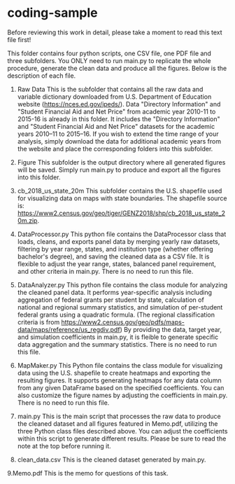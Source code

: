 # coding-sample

Before reviewing this work in detail, please take a moment to read this text file first!

This folder contains four python scripts, one CSV file, one PDF file and three subfolders.
You ONLY need to run main.py to replicate the whole procedure, generate the clean data and produce all the figures.
Below is the description of each file.

1. Raw Data
This is the subfolder that contains all the raw data and variable dictionary downloaded from U.S. Department of Education website (https://nces.ed.gov/ipeds/).
Data "Directory Information" and "Student Financial Aid and Net Price" from academic year 2010-11 to 2015-16 is already in this folder.
It includes the "Directory Information" and "Student Financial Aid and Net Price" datasets for the academic years 2010–11 to 2015–16.
If you wish to extend the time range of your analysis, simply download the data for additional academic years from the website 
and place the corresponding folders into this subfolder.

2. Figure
This subfolder is the output directory where all generated figures will be saved.
Simply run main.py to produce and export all the figures into this folder.

3. cb_2018_us_state_20m
This subfolder contains the U.S. shapefile used for visualizing data on maps with state boundaries.
The shapefile source is: https://www2.census.gov/geo/tiger/GENZ2018/shp/cb_2018_us_state_20m.zip.

4. DataProcessor.py
This python file contains the DataProcessor class that loads, cleans, and exports panel data 
by merging yearly raw datasets, filtering by year range, states, and institution type (whether offering bachelor's degree), and saving the cleaned data as a CSV file.
It is flexible to adjust the year range, states, balanced panel requirement, and other criteria in main.py.
There is no need to run this file.

5. DataAnalyzer.py
This python file contains the class module for analyzing the cleaned panel data. 
It performs year-specific analysis including aggregation of federal grants per student by state, calculation of national and regional summary statistics, 
and simulation of per-student federal grants using a quadratic formula. (The regional classification criteria is from https://www2.census.gov/geo/pdfs/maps-data/maps/reference/us_regdiv.pdf)
By providing the data, target year, and simulation coefficients in main.py, it is fleible to generate specific data aggregation and the summary statistics.
There is no need to run this file.

6. MapMaker.py
This Python file contains the class module for visualizing data using the U.S. shapefile to create heatmaps and exporting the resulting figures. 
It supports generating heatmaps for any data column from any given DataFrame based on the specified coefficients. 
You can also customize the figure names by adjusting the coefficients in main.py.
There is no need to run this file.

7. main.py
This is the main script that processes the raw data to produce the cleaned dataset and all figures featured in Memo.pdf, 
utilizing the three Python class files described above. 
You can adjust the coefficients within this script to generate different results. 
Please be sure to read the note at the top before running it.

8. clean_data.csv
This is the cleaned dataset generated by main.py.

9.Memo.pdf
This is the memo for questions of this task.
